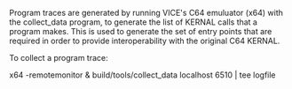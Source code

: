 Program traces are generated by running VICE's C64 emuluator (x64) with
the collect_data program, to generate the list of KERNAL calls that a
program makes.  This is used to generate the set of entry points that
are required in order to provide interoperability with the original
C64 KERNAL.

To collect a program trace:

x64 -remotemonitor &
build/tools/collect_data localhost 6510 | tee logfile


